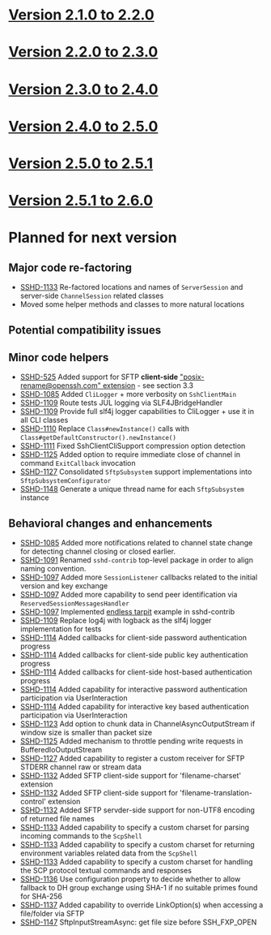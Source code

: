 # [Version 2.1.0 to 2.2.0](./docs/changes/2.2.0.md)

# [Version 2.2.0 to 2.3.0](./docs/changes/2.3.0.md)

# [Version 2.3.0 to 2.4.0](./docs/changes/2.4.0.md)

# [Version 2.4.0 to 2.5.0](./docs/changes/2.5.0.md)

# [Version 2.5.0 to 2.5.1](./docs/changes/2.5.1.md)

# [Version 2.5.1 to 2.6.0](./docs/changes/2.6.0.md)

# Planned for next version

## Major code re-factoring

* [SSHD-1133](https://issues.apache.org/jira/browse/SSHD-1133) Re-factored locations and names of `ServerSession` and server-side `ChannelSession` related classes
* Moved some helper methods and classes to more natural locations

## Potential compatibility issues

## Minor code helpers

* [SSHD-525](https://issues.apache.org/jira/browse/SSHD-525) Added support for SFTP **client-side** ["posix-rename@openssh.com"
 extension](http://cvsweb.openbsd.org/cgi-bin/cvsweb/src/usr.bin/ssh/PROTOCOL?rev=1.28&content-type=text/x-cvsweb-markup) - see section 3.3
* [SSHD-1085](https://issues.apache.org/jira/browse/SSHD-1085) Added `CliLogger` + more verbosity on `SshClientMain`
* [SSHD-1109](https://issues.apache.org/jira/browse/SSHD-1109) Route tests JUL logging via SLF4JBridgeHandler
* [SSHD-1109](https://issues.apache.org/jira/browse/SSHD-1109) Provide full slf4j logger capabilities to CliLogger + use it in all CLI classes
* [SSHD-1110](https://issues.apache.org/jira/browse/SSHD-1110) Replace `Class#newInstance()` calls with `Class#getDefaultConstructor().newInstance()`
* [SSHD-1111](https://issues.apache.org/jira/browse/SSHD-1111) Fixed SshClientCliSupport compression option detection
* [SSHD-1125](https://issues.apache.org/jira/browse/SSHD-1125) Added option to require immediate close of channel in command `ExitCallback` invocation
* [SSHD-1127](https://issues.apache.org/jira/browse/SSHD-1127) Consolidated `SftpSubsystem` support implementations into `SftpSubsystemConfigurator`
* [SSHD-1148](https://issues.apache.org/jira/browse/SSHD-1148) Generate a unique thread name for each `SftpSubsystem` instance

## Behavioral changes and enhancements

* [SSHD-1085](https://issues.apache.org/jira/browse/SSHD-1085) Added more notifications related to channel state change for detecting channel closing or closed earlier.
* [SSHD-1091](https://issues.apache.org/jira/browse/SSHD-1091) Renamed `sshd-contrib` top-level package in order to align naming convention.
* [SSHD-1097](https://issues.apache.org/jira/browse/SSHD-1097) Added more `SessionListener` callbacks related to the initial version and key exchange
* [SSHD-1097](https://issues.apache.org/jira/browse/SSHD-1097) Added more capability to send peer identification via `ReservedSessionMessagesHandler`
* [SSHD-1097](https://issues.apache.org/jira/browse/SSHD-1097) Implemented [endless tarpit](https://nullprogram.com/blog/2019/03/22/) example in sshd-contrib
* [SSHD-1109](https://issues.apache.org/jira/browse/SSHD-1109) Replace log4j with logback as the slf4j logger implementation for tests
* [SSHD-1114](https://issues.apache.org/jira/browse/SSHD-1114) Added callbacks for client-side password authentication progress
* [SSHD-1114](https://issues.apache.org/jira/browse/SSHD-1114) Added callbacks for client-side public key authentication progress
* [SSHD-1114](https://issues.apache.org/jira/browse/SSHD-1114) Added callbacks for client-side host-based authentication progress
* [SSHD-1114](https://issues.apache.org/jira/browse/SSHD-1114) Added capability for interactive password authentication participation via UserInteraction
* [SSHD-1114](https://issues.apache.org/jira/browse/SSHD-1114) Added capability for interactive key based authentication participation via UserInteraction
* [SSHD-1123](https://issues.apache.org/jira/browse/SSHD-1123) Add option to chunk data in ChannelAsyncOutputStream if window size is smaller than packet size
* [SSHD-1125](https://issues.apache.org/jira/browse/SSHD-1125) Added mechanism to throttle pending write requests in BufferedIoOutputStream
* [SSHD-1127](https://issues.apache.org/jira/browse/SSHD-1127) Added capability to register a custom receiver for SFTP STDERR channel raw or stream data
* [SSHD-1132](https://issues.apache.org/jira/browse/SSHD-1132) Added SFTP client-side support for 'filename-charset' extension
* [SSHD-1132](https://issues.apache.org/jira/browse/SSHD-1132) Added SFTP client-side support for 'filename-translation-control' extension
* [SSHD-1132](https://issues.apache.org/jira/browse/SSHD-1132) Added SFTP servder-side support for non-UTF8 encoding of returned file names
* [SSHD-1133](https://issues.apache.org/jira/browse/SSHD-1133) Added capability to specify a custom charset for parsing incoming commands to the `ScpShell`
* [SSHD-1133](https://issues.apache.org/jira/browse/SSHD-1133) Added capability to specify a custom charset for returning environment variables related data from the `ScpShell`
* [SSHD-1133](https://issues.apache.org/jira/browse/SSHD-1133) Added capability to specify a custom charset for handling the SCP protocol textual commands and responses
* [SSHD-1136](https://issues.apache.org/jira/browse/SSHD-1136) Use configuration property to decide whether to allow fallback to DH group exchange using SHA-1 if no suitable primes found for SHA-256
* [SSHD-1137](https://issues.apache.org/jira/browse/SSHD-1137) Added capability to override LinkOption(s) when accessing a file/folder via SFTP
* [SSHD-1147](https://issues.apache.org/jira/browse/SSHD-1147) SftpInputStreamAsync: get file size before SSH_FXP_OPEN
